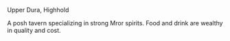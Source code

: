 Upper Dura, Highhold

A posh tavern specializing in strong Mror spirits. Food and drink are wealthy in quality and cost.